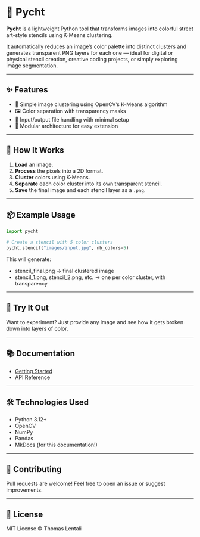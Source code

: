 # 🎨 Pycht

**Pycht** is a lightweight Python tool that transforms images into colorful street art-style stencils using K-Means clustering.

It automatically reduces an image’s color palette into distinct clusters and generates transparent PNG layers for each one — ideal for digital or physical stencil creation, creative coding projects, or simply exploring image segmentation.

---

## ✨ Features

- 🧠 Simple image clustering using OpenCV’s K-Means algorithm  
- 🖼️ Color separation with transparency masks  
- 📁 Input/output file handling with minimal setup  
- 🧰 Modular architecture for easy extension

---

## 🚀 How It Works

1. **Load** an image.
2. **Process** the pixels into a 2D format.
3. **Cluster** colors using K-Means.
4. **Separate** each color cluster into its own transparent stencil.
5. **Save** the final image and each stencil layer as a `.png`.

---

## 📦 Example Usage

```python
import pycht

# Create a stencil with 5 color clusters
pycht.stencil("images/input.jpg", nb_colors=5)
```

This will generate:
- stencil_final.png → final clustered image
- stencil_1.png, stencil_2.png, etc. → one per color cluster, with transparency

---

## 🧪 Try It Out

Want to experiment? Just provide any image and see how it gets broken down into layers of color.

---

## 📚 Documentation

- [Getting Started](getting-started.md)
- API Reference

---

## 🛠️ Technologies Used

- Python 3.12+
- OpenCV
- NumPy
- Pandas
- MkDocs (for this documentation!)

---

## 🙌 Contributing

Pull requests are welcome! Feel free to open an issue or suggest improvements.

---

## 📄 License

MIT License © Thomas Lentali